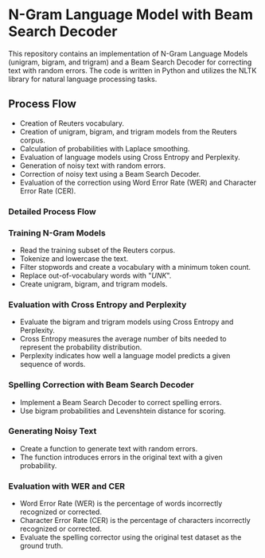 # N-Gram Language Model with Beam Search Decoder

This repository contains an implementation of N-Gram Language Models (unigram, bigram, and trigram) and a 
Beam Search Decoder for correcting text with random errors. The code is written in Python and utilizes the NLTK library 
for natural language processing tasks.

## Process Flow

- Creation of Reuters vocabulary.
- Creation of unigram, bigram, and trigram models from the Reuters corpus.
- Calculation of probabilities with Laplace smoothing.
- Evaluation of language models using Cross Entropy and Perplexity.
- Generation of noisy text with random errors.
- Correction of noisy text using a Beam Search Decoder.
- Evaluation of the correction using Word Error Rate (WER) and Character Error Rate (CER).


### Detailed Process Flow

### Training N-Gram Models

- Read the training subset of the Reuters corpus.
- Tokenize and lowercase the text.
- Filter stopwords and create a vocabulary with a minimum token count.
- Replace out-of-vocabulary words with "*UNK*".
- Create unigram, bigram, and trigram models.

### Evaluation with Cross Entropy and Perplexity

- Evaluate the bigram and trigram models using Cross Entropy and Perplexity.
- Cross Entropy measures the average number of bits needed to represent the probability distribution.
- Perplexity indicates how well a language model predicts a given sequence of words.

### Spelling Correction with Beam Search Decoder

- Implement a Beam Search Decoder to correct spelling errors.
- Use bigram probabilities and Levenshtein distance for scoring.

### Generating Noisy Text

- Create a function to generate text with random errors.
- The function introduces errors in the original text with a given probability.

### Evaluation with WER and CER

- Word Error Rate (WER) is the percentage of words incorrectly recognized or corrected.
- Character Error Rate (CER) is the percentage of characters incorrectly recognized or corrected.
- Evaluate the spelling corrector using the original test dataset as the ground truth.